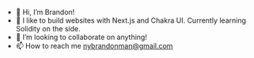 - 👋 Hi, I’m Brandon!
- 🌱 I like to build websites with Next.js and Chakra UI. Currently learning Solidity on the side.
- 💞️ I’m looking to collaborate on anything!
- 📫 How to reach me nybrandonman@gmail.com

<!---
brandoncoding/brandoncoding is a ✨ special ✨ repository because its `README.md` (this file) appears on your GitHub profile.
You can click the Preview link to take a look at your changes.
--->

